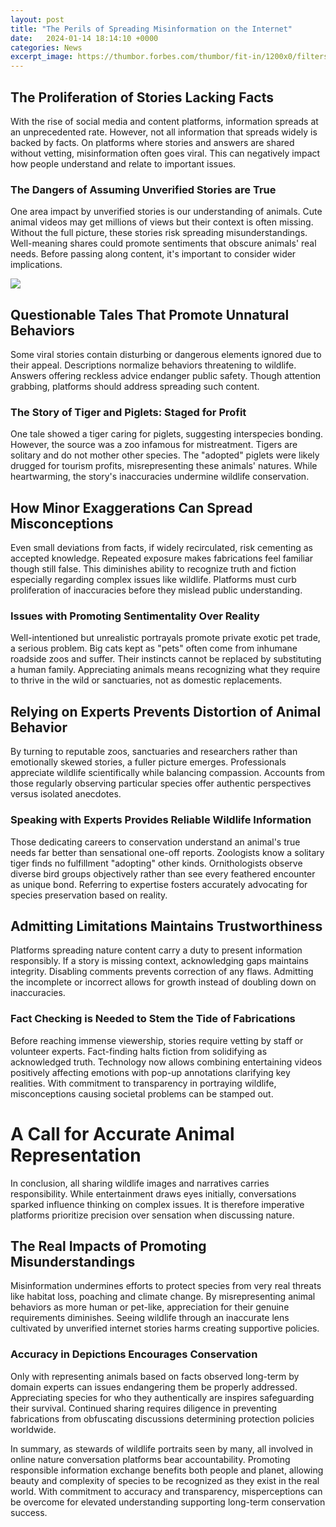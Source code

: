 ```yaml
---
layout: post
title: "The Perils of Spreading Misinformation on the Internet"
date:   2024-01-14 18:14:10 +0000
categories: News
excerpt_image: https://thumbor.forbes.com/thumbor/fit-in/1200x0/filters:format(jpg)/https://blogs-images.forbes.com/niallmccarthy/files/2019/06/20190612_Fake_News_Forbes.jpg
---
```

## The Proliferation of Stories Lacking Facts

With the rise of social media and content platforms, information spreads at an unprecedented rate. However, not all information that spreads widely is backed by facts. On platforms where stories and answers are shared without vetting, misinformation often goes viral. This can negatively impact how people understand and relate to important issues. 

### The Dangers of Assuming Unverified Stories are True 

One area impact by unverified stories is our understanding of animals. Cute animal videos may get millions of views but their context is often missing. Without the full picture, these stories risk spreading misunderstandings. Well-meaning shares could promote sentiments that obscure animals' real needs. Before passing along content, it's important to consider wider implications.


![](https://thumbor.forbes.com/thumbor/fit-in/1200x0/filters:format(jpg)/https://blogs-images.forbes.com/niallmccarthy/files/2019/06/20190612_Fake_News_Forbes.jpg)
## Questionable Tales That Promote Unnatural Behaviors

Some viral stories contain disturbing or dangerous elements ignored due to their appeal. Descriptions normalize behaviors threatening to wildlife. Answers offering reckless advice endanger public safety. Though attention grabbing, platforms should address spreading such content.

### The Story of Tiger and Piglets: Staged for Profit 

One tale showed a tiger caring for piglets, suggesting interspecies bonding. However, the source was a zoo infamous for mistreatment. Tigers are solitary and do not mother other species. The "adopted" piglets were likely drugged for tourism profits, misrepresenting these animals' natures. While heartwarming, the story's inaccuracies undermine wildlife conservation.

## How Minor Exaggerations Can Spread Misconceptions   

Even small deviations from facts, if widely recirculated, risk cementing as accepted knowledge. Repeated exposure makes fabrications feel familiar though still false. This diminishes ability to recognize truth and fiction especially regarding complex issues like wildlife. Platforms must curb proliferation of inaccuracies before they mislead public understanding.

### Issues with Promoting Sentimentality Over Reality

Well-intentioned but unrealistic portrayals promote private exotic pet trade, a serious problem. Big cats kept as "pets" often come from inhumane roadside zoos and suffer. Their instincts cannot be replaced by substituting a human family. Appreciating animals means recognizing what they require to thrive in the wild or sanctuaries, not as domestic replacements. 

## Relying on Experts Prevents Distortion of Animal Behavior

By turning to reputable zoos, sanctuaries and researchers rather than emotionally skewed stories, a fuller picture emerges. Professionals appreciate wildlife scientifically while balancing compassion. Accounts from those regularly observing particular species offer authentic perspectives versus isolated anecdotes.

### Speaking with Experts Provides Reliable Wildlife Information

Those dedicating careers to conservation understand an animal's true needs far better than sensational one-off reports. Zoologists know a solitary tiger finds no fulfillment "adopting" other kinds. Ornithologists observe diverse bird groups objectively rather than see every feathered encounter as unique bond. Referring to expertise fosters accurately advocating for species preservation based on reality.

## Admitting Limitations Maintains Trustworthiness   

Platforms spreading nature content carry a duty to present information responsibly. If a story is missing context, acknowledging gaps maintains integrity. Disabling comments prevents correction of any flaws. Admitting the incomplete or incorrect allows for growth instead of doubling down on inaccuracies.

### Fact Checking is Needed to Stem the Tide of Fabrications

Before reaching immense viewership, stories require vetting by staff or volunteer experts. Fact-finding halts fiction from solidifying as acknowledged truth. Technology now allows combining entertaining videos positively affecting emotions with pop-up annotations clarifying key realities. With commitment to transparency in portraying wildlife, misconceptions causing societal problems can be stamped out.

# A Call for Accurate Animal Representation

In conclusion, all sharing wildlife images and narratives carries responsibility. While entertainment draws eyes initially, conversations sparked influence thinking on complex issues. It is therefore imperative platforms prioritize precision over sensation when discussing nature. 

## The Real Impacts of Promoting Misunderstandings 

Misinformation undermines efforts to protect species from very real threats like habitat loss, poaching and climate change. By misrepresenting animal behaviors as more human or pet-like, appreciation for their genuine requirements diminishes. Seeing wildlife through an inaccurate lens cultivated by unverified internet stories harms creating supportive policies.

### Accuracy in Depictions Encourages Conservation 

Only with representing animals based on facts observed long-term by domain experts can issues endangering them be properly addressed. Appreciating species for who they authentically are inspires safeguarding their survival. Continued sharing requires diligence in preventing fabrications from obfuscating discussions determining protection policies worldwide.

In summary, as stewards of wildlife portraits seen by many, all involved in online nature conversation platforms bear accountability. Promoting responsible information exchange benefits both people and planet, allowing beauty and complexity of species to be recognized as they exist in the real world. With commitment to accuracy and transparency, misperceptions can be overcome for elevated understanding supporting long-term conservation success.